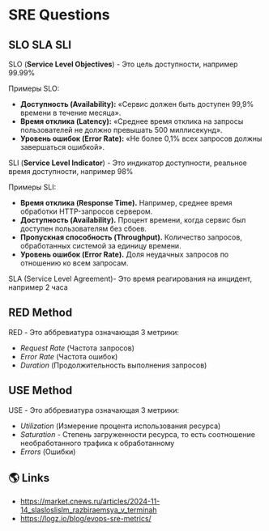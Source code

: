 # SRE Questions

## SLO SLA SLI

SLO (**Service Level Objectives**) - Это цель доступности, например 99.99%

Примеры SLO:

- **Доступность (Availability):** «Сервис должен быть доступен 99,9% времени в течение месяца».
- **Время отклика (Latency):** «Среднее время отклика на запросы пользователей не должно превышать 500 миллисекунд».
- **Уровень ошибок (Error Rate):** «Не более 0,1% всех запросов должны завершаться ошибкой».

SLI (**Service Level Indicator**) - Это индикатор доступности, реальное время доступности, например 98%

Примеры SLI:

- **Время отклика (Response Time).** Например, среднее время обработки HTTP-запросов сервером.
- **Доступность (Availability).** Процент времени, когда сервис был доступен пользователям без сбоев.
- **Пропускная способность (Throughput).** Количество запросов, обработанных системой за единицу времени.
- **Уровень ошибок (Error Rate).** Доля неудачных запросов по отношению ко всем запросам.

SLA  (Service Level Agreement)- Это время реагирования на инцидент, например 2 часа

## RED Method

RED - Это аббревиатура означающая 3 метрики:

- _Request Rate_ (Частота запросов)
- _Error Rate_ (Частота ошибок)
- _Duration_ (Продолжительность выполнения запросов)

## USE Method

USE - Это аббревиатура означающая 3 метрики:

- _Utilization_ (Измерение процента использования ресурса)
- _Saturation_ - Степень загруженности ресурса, то есть соотношение необработанного трафика к обработанному
- _Errors_ (Ошибки)

## 🌎 Links

- https://market.cnews.ru/articles/2024-11-14_slasloslislm_razbiraemsya_v_terminah
- https://logz.io/blog/evops-sre-metrics/
